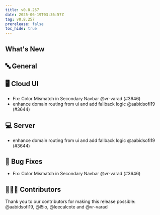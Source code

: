```yaml
---
title: v0.8.257
date: 2025-06-19T03:36:57Z
tag: v0.8.257
prerelease: false
toc_hide: true
---
```


## What's New
## 🔤 General
## 🖥 Cloud UI

- Fix: Color Mismatch in Secondary Navbar @vr-varad (#3646)
- enhance domain routing from ui and add fallback logic @aabidsofi19 (#3644)

## 💻 Server

- enhance domain routing from ui and add fallback logic @aabidsofi19 (#3644)

## 🐛 Bug Fixes

- Fix: Color Mismatch in Secondary Navbar @vr-varad (#3646)

## 👨🏽‍💻 Contributors

Thank you to our contributors for making this release possible:
@aabidsofi19, @l5io, @leecalcote and @vr-varad

